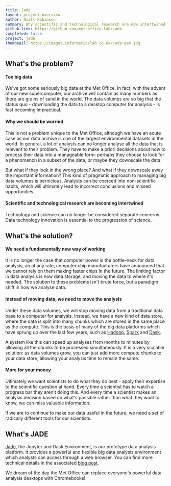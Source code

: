 ```yaml
---
title: Jade
layout: project-overview
author: Niall Robinson
summary: Why scientific and technological research are now intertwined
github-link: https://github.com/met-office-lab/jade
completed: false
project: jade
thumbnail: https://images.informaticslab.co.uk/jade-gem.jpg
---
```


## What's the problem?

#### Too big data
We've got some seriously big data at the Met Office. In fact, with the advent of our new supercomputer, our archive will contain as many numbers as there are grains of sand in the world. The data volumes are so big that the status quo - downloading the data to a desktop computer for analysis - is fast becoming impractical.

#### Why we should be worried
This is not a problem unique to the Met Office, although we have an acute case as our data archive is one of the largest environmental datasets in the world. In general, a lot of analysts can no longer analyse all the data that is relevant to their problem. They have to make a priori decisions about how to process their data into a manageable form: perhaps they choose to look for a phenomenon in a subset of the data, or maybe they downscale the data.

But what if they look in the wrong place? And what if they downscale away the important information? This kind of pragmatic approach to managing big data volumes is pernicious. Analysts can be coerced into non-scientific habits, which will ultimately lead to incorrect conclusions and missed opportunities.

#### Scientific and technological research are becoming intertwined
Technology and science can no longer be considered separate concerns. Data technology innovation is essential to the progression of science.

## What's the solution?

#### We need a fundamentally new way of working
It is no longer the case that computer power is the bottle-neck for data analysis, an at any rate, computer chip manufacturers have announced that we cannot rely on them making faster chips in the future. The limiting factor in data analysis is now data storage, and moving the data to where it's needed. The solution to these problems isn't brute force, but a paradigm shift in how we analyse data.

#### Instead of moving data, we need to move the analysis
Under these data volumes, we will stop moving data from a traditional data base to a computer for analysis. Instead, we have a new kind of data store, where the data is split into many chunks which are stored in the same place as the compute. This is the basis of many of the big data platforms which have sprung up over the last few years, such as [Hadoop][hadoop], [Spark][spark] and [Dask][dask].

A system like this can speed up analyses from months to minutes by allowing all the chunks to be processed simultaneously. It is a very scalable solution: as data volumes grow, you can just add more compute chunks to your data store, allowing your analysis time to remain the same.

#### More for your money
Ultimately we want scientists to do what they do best - apply their expertise to the scientific question at hand. Every time a scientist has to watch a progress bar they aren't doing this. And every time a scientist makes an analysis decision based on what's possible rather than what they want to know, we can miss valuable information.

If we are to continue to make our data useful in the future, we need a set of radically different tools for our scientists.

## What's JADE
[Jade][jade-git], the Jupyter and Dask Environment, is our prototype data analysis platform. It provides a powerful and flexible big data analysis environment which analysts can access through a web browser. You can find more technical details in the associated [blog post][jade-blog].

We dream of the day the Met Office can replace everyone's powerful data analysis desktops with Chromebooks!

[dask]: http://dask.pydata.org/en/latest/
[hadoop]: http://hadoop.apache.org/
[spark]: https://spark.apache.org/
[jade-git]: https://github.com/met-office-lab/jade
[jade-blog]: http://www.informaticslab.co.uk/2016/09/06/jade.html